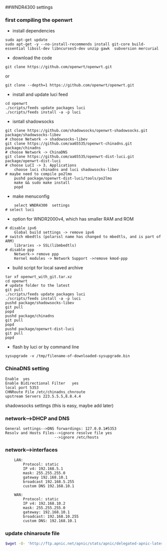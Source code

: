 ##WNDR4300 settings


### first compiling the openwrt 
* install dependencies
```
sudo apt-get update
sudo apt-get -y --no-install-recommends install git-core build-essential libssl-dev libncurses5-dev unzip gawk  subversion mercurial
```
* download the code 
```
git clone https://github.com/openwrt/openwrt.git
```
or 
```
git clone --depth=1 https://github.com/openwrt/openwrt.git
```
* install and update luci feed
```
cd openwrt 
./scripts/feeds update packages luci
./scripts/feeds install -a -p luci
```
* isntall shadowsocks
```
git clone https://github.com/shadowsocks/openwrt-shadowsocks.git package/shadowsocks-libev
# choose Network -> shadowsocks-libev
git clone https://github.com/aa65535/openwrt-chinadns.git package/chinadns
# choose Network -> ChinaDNS
git clone https://github.com/aa65535/openwrt-dist-luci.git package/openwrt-dist-luci
# choose LuCI -> 3. Applications
	choose luci chinadns and luci shadowsocks-libev
# maybe need to compile po2lmo
	pushd package/openwrt-dist-luci/tools/po2lmo
	make && sudo make install
	popd
```
* make menuconfig	
```	
	select WNDR4300  settings
# select luci 
```
* option for WNDR2000v4, which has smaller RAM and ROM 
```
# disable ipv6
	Global build settings -> remove ipv6
# switch mbedtls (polarssl name has changed to mbedtls, and is part of ARM) 
	libraries -> SSL(libmbedtls)
# disable ppp
	Network-> remove ppp  
	Kernel modules -> Network Support ->remove kmod-ppp
```
* build script for local saved archive
```shell
tar xf openwrt_with_git.tar.xz
cd openwrt
# update folder to the latest
git pull
./scripts/feeds update packages luci
./scripts/feeds install -a -p luci
pushd package/shadowsocks-libev
git pull
popd
pushd package/chinadns
git pull
popd
pushd package/openwrt-dist-luci
git pull
popd
```
	
* flash by luci or by command line 
``` shell
sysupgrade -v /tmp/filename-of-downloaded-sysupgrade.bin
```   
   
### ChinaDNS setting 
```
Enable  yes
Enable Bidirectional Filter   yes
local port 5353
CHNRoute File /etc/chinadns_chnroute
upstream Servers 223.5.5.5,8.8.4.4
```
shadowsocks settings (this is easy, maybe add later)
  
### network-->DHCP and DNS 
	General settings-->DNS forwardings: 127.0.0.1#5353
	Resolv and Hosts Files-->ignore resolve file yes
						  -->ignore /etc/hosts
					  
### network-->interfaces
```
	LAN:
		Protocol: static
		IP v4: 192.168.5.1
		mask: 255.255.255.0
		gateway 192.168.10.1
		broadcast 192.168.5.255
		custom DNS 192.168.10.1
		
	WAN:
		Protocol: static
		IP v4: 192.168.10.2
		mask: 255.255.255.0
		gateway: 192.168.10.1
		broadcast: 192.168.10.255
		custom DNS: 192.168.10.1
```			
### update  chinaroute file
```sh
$wget -O- 'http://ftp.apnic.net/apnic/stats/apnic/delegated-apnic-latest' | awk -F\| '/CN\|ipv4/ { printf("%s/%d\n", $4, 32-log($5)/log(2)) }' > /etc/chinadns_chnroute
```
